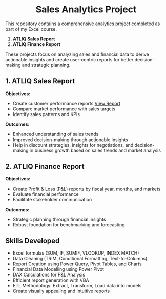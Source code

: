 <div align="center">

# Sales Analytics Project  

</div>

This repository contains a comprehensive analytics project completed as part of my Excel course.

1) **ATLIQ Sales Report**  
2) **ATLIQ Finance Report**

These projects focus on analyzing sales and financial data to derive actionable insights and create user-centric reports for better decision-making and strategic planning.


## 1.  ATLIQ Sales Report  

**Objectives:**  
- Create customer performance reports [View Report]([https://github.com/sowmisow25](https://github.com/sowmisow25/Sales-Analytics/blob/main/Customer%20Sales%20Performance%20Report.pdf))
- Compare market performance with sales targets  
- Identify sales patterns and KPIs  

**Outcomes:**  
- Enhanced understanding of sales trends  
- Improved decision-making through actionable insights  
- Help in discount strategies, insights for negotiations, and decision-making in business growth based on sales trends and market analysis  

## 2.  ATLIQ Finance Report  

**Objectives:**  
- Create Profit & Loss (P&L) reports by fiscal year, months, and markets  
- Evaluate financial performance  
- Facilitate stakeholder communication  

**Outcomes:**  
- Strategic planning through financial insights  
- Robust foundation for benchmarking and forecasting  

## Skills Developed  

- Excel formulas (SUM, IF, SUMIF, VLOOKUP, INDEX MATCH)  
- Data Cleaning (TRIM, Conditional Formatting, Text-to-Columns)  
- Report Creation using Power Query, Pivot Tables, and Charts  
- Financial Data Modelling using Power Pivot  
- DAX Calculations for P&L Analysis  
- Efficient report generation with VBA  
- ETL Methodology: Extract, Transform, Load data into models  
- Create visually appealing and intuitive reports  
